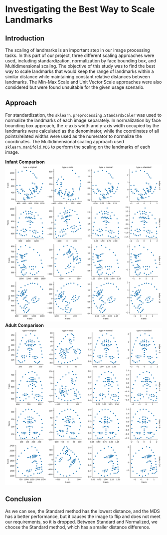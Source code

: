 # Investigating the Best Way to Scale Landmarks

## Introduction

The scaling of landmarks is an important step in our image processing tasks. In this part of our project, three
different scaling approaches were used, including standardization, normalization by face bounding box, and
Multidimensional scaling. The objective of this study was to find the best way to scale landmarks that would keep the
range of landmarks within a similar distance while maintaining constant relative distances between landmarks. The
Min-Max Scale and Unit Vector Scale approaches were also considered but were found unsuitable for the given usage
scenario.

## Approach

For standardization, the `sklearn.preprocessing.StandardScaler` was used to normalize the landmarks of each image
separately. In normalization by face bounding box approach, the x-axis width and y-axis width occupied by the landmarks
were calculated as the denominator, while the coordinates of all points/related widths were used as the numerator to
normalize the coordinates. The Multidimensional scaling approach used `sklearn.manifold.MDS` to perform the scaling on
the landmarks of each image.

**Infant Comparison**
![infant](./outcome/scale/infant.png)
**Adult Comparison**
![adult](./outcome/scale/adult.png)

## Conclusion

As we can see, the Standard method has the lowest distance, and the MDS has a better performance, but it causes the
image to flip and does not meet our requirements, so it is dropped. Between Standard and Normalized, we choose the
Standard method, which has a smaller distance difference.

